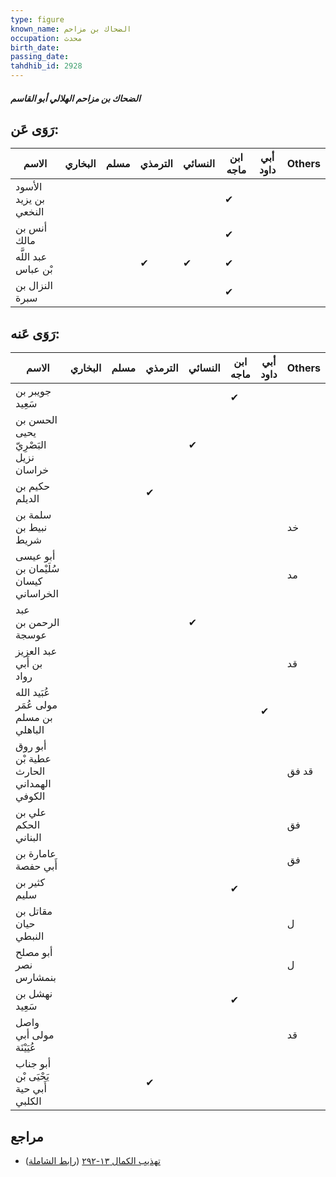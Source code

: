 ```yaml
---
type: figure
known_name: الضحاك بن مزاحم
occupation: محدث
birth_date:
passing_date:
tahdhib_id: 2928
---
```

##### الضحاك بن مزاحم الهلالي أبو القاسم

## رَوَى عَن:
| الاسم                 | البخاري | مسلم | الترمذي | النسائي | ابن ماجه | أبي داود | Others |
| --------------------- | ------- | ---- | ------- | ------- | -------- | -------- | ------ |
| الأسود بن يزيد النخعي |         |      |         |         | ✔        |          |        |
| أنس بن مالك           |         |      |         |         | ✔        |          |        |
| عبد اللَّه بْن عباس   |         |      | ✔       | ✔       | ✔        |          |        |
| النزال بن سبرة        |         |      |         |         | ✔        |          |        |
## رَوَى عَنه:
| الاسم                                   | البخاري | مسلم | الترمذي | النسائي | ابن ماجه | أبي داود | Others |
| --------------------------------------- | ------- | ---- | ------- | ------- | -------- | -------- | ------ |
| جويبر بن سَعِيد                         |         |      |         |         | ✔        |          |        |
| الحسن بن يحيى البَصْرِيّ نزيل خراسان    |         |      |         | ✔       |          |          |        |
| حكيم بن الديلم                          |         |      | ✔       |         |          |          |        |
| سلمة بن نبيط بن شريط                    |         |      |         |         |          |          | خد     |
| أبو عيسى سُلَيْمان بن كيسان الخراساني   |         |      |         |         |          |          | مد     |
| عبد الرحمن بن عوسجة                     |         |      |         | ✔       |          |          |        |
| عبد العزيز بن أَبي رواد                 |         |      |         |         |          |          | قد     |
| عُبَيد الله مولى عُمَر بن مسلم الباهلي  |         |      |         |         |          | ✔        |        |
| أبو روق عطية بْن الحارث الهمداني الكوفي |         |      |         |         |          |          | قد فق  |
| علي بن الحكم البناني                    |         |      |         |         |          |          | فق     |
| عامارة بن أَبي حفصة                     |         |      |         |         |          |          | فق     |
| كثير بن سليم                            |         |      |         |         | ✔        |          |        |
| مقاتل بن حيان النبطي                    |         |      |         |         |          |          | ل      |
| أبو مصلح نصر بنمشارس                    |         |      |         |         |          |          | ل      |
| نهشل بن سَعِيد                          |         |      |         |         | ✔        |          |        |
| واصل مولى أبي عُيَيْنَة                 |         |      |         |         |          |          | قد     |
| أبو جناب يَحْيَى بْن أَبي حية الكلبي    |         |      | ✔       |         |          |          |        |
## مراجع
- [تهذيب الكمال ١٣-٢٩٢](obsidian://open?vault=Tahdhib-al-Kamal&file=Figures/٢٩٢٨-الضحاك%20بن%20مزاحم%20الهلالي%20أبو%20القاسم) ([رابط الشاملة](https://shamela.ws/book/3722/6673))